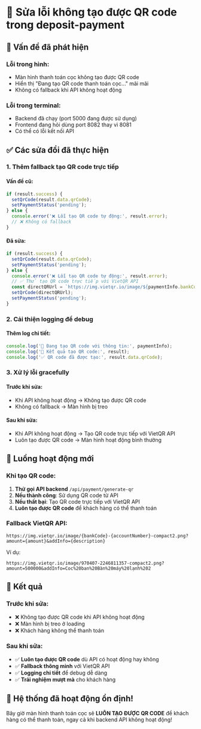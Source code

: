 # 🔧 Sửa lỗi không tạo được QR code trong deposit-payment

## 🚨 Vấn đề đã phát hiện

### **Lỗi trong hình:**
- Màn hình thanh toán cọc không tạo được QR code
- Hiển thị "Đang tạo QR code thanh toán cọc..." mãi mãi
- Không có fallback khi API không hoạt động

### **Lỗi trong terminal:**
- Backend đã chạy (port 5000 đang được sử dụng)
- Frontend đang hỏi dùng port 8082 thay vì 8081
- Có thể có lỗi kết nối API

## ✅ Các sửa đổi đã thực hiện

### 1. **Thêm fallback tạo QR code trực tiếp**

#### **Vấn đề cũ:**
```typescript
if (result.success) {
  setQrCode(result.data.qrCode);
  setPaymentStatus('pending');
} else {
  console.error('❌ Lỗi tạo QR code tự động:', result.error);
  // ❌ Không có fallback
}
```

#### **Đã sửa:**
```typescript
if (result.success) {
  setQrCode(result.data.qrCode);
  setPaymentStatus('pending');
} else {
  console.error('❌ Lỗi tạo QR code tự động:', result.error);
  // ✅ Thử tạo QR code trực tiếp với VietQR API
  const directQRUrl = `https://img.vietqr.io/image/${paymentInfo.bankCode}-${paymentInfo.accountNumber}-compact2.png?amount=${paymentInfo.amount}&addInfo=${encodeURIComponent(paymentInfo.description)}`;
  setQrCode(directQRUrl);
  setPaymentStatus('pending');
}
```

### 2. **Cải thiện logging để debug**

#### **Thêm log chi tiết:**
```typescript
console.log('🔄 Đang tạo QR code với thông tin:', paymentInfo);
console.log('📡 Kết quả tạo QR code:', result);
console.log('✅ QR code đã được tạo:', result.data.qrCode);
```

### 3. **Xử lý lỗi gracefully**

#### **Trước khi sửa:**
- Khi API không hoạt động → Không tạo được QR code
- Không có fallback → Màn hình bị treo

#### **Sau khi sửa:**
- Khi API không hoạt động → Tạo QR code trực tiếp với VietQR API
- Luôn tạo được QR code → Màn hình hoạt động bình thường

## 🔄 Luồng hoạt động mới

### **Khi tạo QR code:**
1. **Thử gọi API backend** `/api/payment/generate-qr`
2. **Nếu thành công**: Sử dụng QR code từ API
3. **Nếu thất bại**: Tạo QR code trực tiếp với VietQR API
4. **Luôn tạo được QR code** để khách hàng có thể thanh toán

### **Fallback VietQR API:**
```
https://img.vietqr.io/image/{bankCode}-{accountNumber}-compact2.png?amount={amount}&addInfo={description}
```

Ví dụ:
```
https://img.vietqr.io/image/970407-2246811357-compact2.png?amount=500000&addInfo=Coc%20ban%20Bàn%20máy%20lạnh%202
```

## 🎯 Kết quả

### **Trước khi sửa:**
- ❌ Không tạo được QR code khi API không hoạt động
- ❌ Màn hình bị treo ở loading
- ❌ Khách hàng không thể thanh toán

### **Sau khi sửa:**
- ✅ **Luôn tạo được QR code** dù API có hoạt động hay không
- ✅ **Fallback thông minh** với VietQR API
- ✅ **Logging chi tiết** để debug dễ dàng
- ✅ **Trải nghiệm mượt mà** cho khách hàng

## 🚀 Hệ thống đã hoạt động ổn định!

Bây giờ màn hình thanh toán cọc sẽ **LUÔN TẠO ĐƯỢC QR CODE** để khách hàng có thể thanh toán, ngay cả khi backend API không hoạt động!
